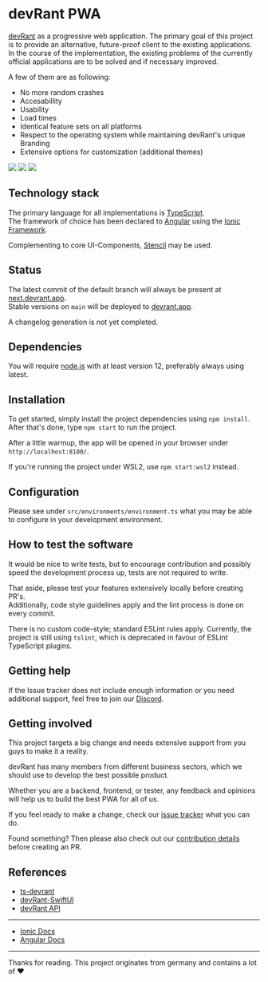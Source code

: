 # devRant PWA

[devRant](https://devrant.com/) as a progressive web application. The primary goal of this project is to provide an alternative, future-proof client to the existing applications. In the course of the implementation, the existing problems of the currently official applications are to be solved and if necessary improved.

A few of them are as following:
- No more random crashes
- Accesabillity
- Usability
- Load times
- Identical feature sets on all platforms
- Respect to the operating system while maintaining devRant's unique Branding
- Extensive options for customization (additional themes)

![](./readme_assets/iphone_preview_profile.png)
![](./readme_assets/ipad_preview_feed.png)
![](./readme_assets/android_preview_rant.png)

## Technology stack

The primary language for all implementations is [TypeScript](https://www.typescriptlang.org/).  
The framework of choice has been declared to [Angular](https://angular.io/) using the [Ionic Framework](https://ionicframework.com/).

Complementing to core UI-Components, [Stencil](https://stenciljs.com/) may be used.

## Status

The latest commit of the default branch will always be present at [next.devrant.app](https://next.devrant.app/).  
Stable versions on `main` will be deployed to [devrant.app](https://devrant.app/).

A changelog generation is not yet completed.

## Dependencies

You will require [node.js](https://nodejs.org/) with at least version 12, preferably always using latest.

## Installation

To get started, simply install the project dependencies using `npm install`.  
After that's done, type `npm start` to run the project.

After a little warmup, the app will be opened in your browser under `http://localhost:8100/`.

If you're running the project under WSL2, use `npm start:wsl2` instead.

## Configuration

Please see under `src/environments/environment.ts` what you may be able to configure in your development environment.

## How to test the software

It would be nice to write tests, but to encourage contribution and possibly speed the development process up, tests are not required to write.

That aside, please test your features extensively locally before creating PR's.  
Additionally, code style guidelines apply and the lint process is done on every commit.

There is no custom code-style; standard ESLint rules apply.
Currently, the project is still using `tslint`, which is deprecated in favour of ESLint TypeScript plugins.

## Getting help

If the Issue tracker does not include enough information or you need additional support, feel free to join our [Discord](https://discord.gg/YcpWxAR).

## Getting involved

This project targets a big change and needs extensive support from you guys to make it a reality.

devRant has many members from different business sectors, which we should use to develop the best possible product.

Whether you are a backend, frontend, or tester, any feedback and opinions will help us to build the best PWA for all of us.

If you feel ready to make a change, check our [issue tracker](https://github.com/dr010001111/devrant-pwa/issues) what you can do.

Found something? Then please also check out our [contribution details](CONTRIBUTING.md) before creating an PR.

## References

- [ts-devrant](https://www.npmjs.com/package/ts-devrant)
- [devRant-SwiftUI](https://github.com/OmerFlame/devRantSwiftUI)
- [devRant API](https://devrantapi.docs.apiary.io/)
--- 
- [Ionic Docs](https://ionicframework.com/docs)
- [Angular Docs](https://devdocs.io/angular/)

---

Thanks for reading. This project originates from germany and contains a lot of ♥